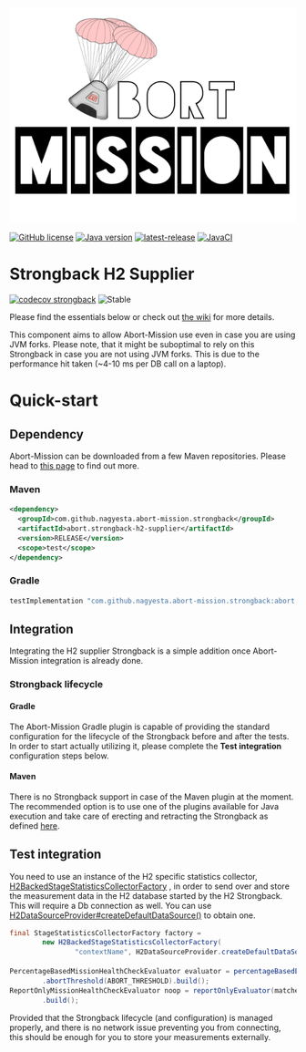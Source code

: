 ![Abort-Mission](../../.github/assets/Abort-Mission-logo_export_transparent_640.png)

[![GitHub license](https://img.shields.io/github/license/nagyesta/abort-mission?color=informational)](https://raw.githubusercontent.com/nagyesta/abort-mission/main/LICENSE)
[![Java version](https://img.shields.io/badge/Java%20version-11-yellow?logo=java)](https://img.shields.io/badge/Java%20version-11-yellow?logo=java)
[![latest-release](https://img.shields.io/github/v/tag/nagyesta/abort-mission?color=blue&logo=git&label=releases&sort=semver)](https://github.com/nagyesta/abort-mission/releases)
[![JavaCI](https://img.shields.io/github/workflow/status/nagyesta/abort-mission/JavaCI?logo=github)](https://img.shields.io/github/workflow/status/nagyesta/abort-mission/JavaCI?logo=github)

# Strongback H2 Supplier

[![codecov strongback](https://img.shields.io/codecov/c/github/nagyesta/abort-mission?label=Coverage:%20Strongback%20H2&flag=h2&token=I832ZCIONI)](https://img.shields.io/codecov/c/github/nagyesta/abort-mission?label=Coverage:%20Strongback%20H2&flag=h2&token=I832ZCIONI)
![[Stable](https://img.shields.io/badge/Maturity-stable-green)](https://img.shields.io/badge/Maturity-stable-green)

Please find the essentials below or check out [the wiki](https://github.com/nagyesta/abort-mission/wiki) for more details.

This component aims to allow Abort-Mission use even in case you are using JVM forks. Please note, that it might be suboptimal to rely on
this Strongback in case you are not using JVM forks. This is due to the performance hit taken
(~4-10 ms per DB call on a laptop).

# Quick-start

## Dependency

Abort-Mission can be downloaded from a few Maven repositories. Please head to
[this page](https://github.com/nagyesta/abort-mission/wiki/Configuring-our-repository-for-your-build-system)
to find out more.

### Maven

```xml
<dependency>
  <groupId>com.github.nagyesta.abort-mission.strongback</groupId>
  <artifactId>abort.strongback-h2-supplier</artifactId>
  <version>RELEASE</version>
  <scope>test</scope>
</dependency>
```

### Gradle

```groovy
testImplementation "com.github.nagyesta.abort-mission.strongback:abort.strongback-h2-supplier:+"
```

## Integration

Integrating the H2 supplier Strongback is a simple addition once Abort-Mission integration is already done.

### Strongback lifecycle

#### Gradle

The Abort-Mission Gradle plugin is capable of providing the standard configuration for the lifecycle of the Strongback before and after the
tests. In order to start actually utilizing it, please complete the **Test integration** configuration steps below.

#### Maven

There is no Strongback support in case of the Maven plugin at the moment. The recommended option is to use one of the plugins available for
Java execution and take care of erecting and retracting the Strongback as defined [here](../strongback-base/README.md).

## Test integration

You need to use an instance of the H2 specific statistics collector,
[H2BackedStageStatisticsCollectorFactory](./src/main/java/com/github/nagyesta/abortmission/strongback/h2/stats/H2BackedStageStatisticsCollectorFactory.java)
, in order to send over and store the measurement data in the H2 database started by the H2 Strongback. This will require a Db connection as
well. You can
use [H2DataSourceProvider#createDefaultDataSource()](./src/main/java/com/github/nagyesta/abortmission/strongback/h2/server/H2DataSourceProvider.java)
to obtain one.

```java
final StageStatisticsCollectorFactory factory = 
        new H2BackedStageStatisticsCollectorFactory(
                "contextName", H2DataSourceProvider.createDefaultDataSource());

PercentageBasedMissionHealthCheckEvaluator evaluator = percentageBasedEvaluator(matcher, factory)
        .abortThreshold(ABORT_THRESHOLD).build();
ReportOnlyMissionHealthCheckEvaluator noop = reportOnlyEvaluator(matcher, factory)
        .build();
```

Provided that the Strongback lifecycle (and configuration) is managed properly, and there is no network issue preventing you from
connecting, this should be enough for you to store your measurements externally.
